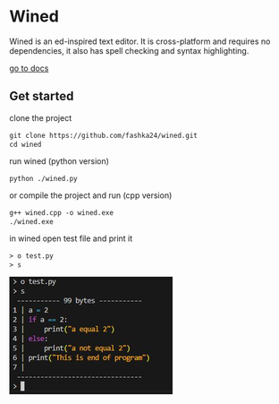 # Wined

Wined is an ed-inspired text editor. It is cross-platform and requires no dependencies, it also has spell checking and syntax highlighting. <p>
[go to docs](https://github.com/fashka24/wined/tree/master/docs)

## Get started

clone the project

```shell
git clone https://github.com/fashka24/wined.git
cd wined
```

run wined (python version)

```shell
python ./wined.py
```

or compile the project and run (cpp version)

```shell
g++ wined.cpp -o wined.exe
./wined.exe
```

in wined open test file and print it

```
> o test.py
> s
```

<img src="img/Скриншот 16-03-2025 154723.jpg">